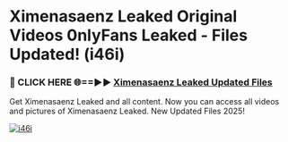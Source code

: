 # Ximenasaenz Leaked Original Videos 0nlyFans Leaked - Files Updated! (i46i)

<h3>🔴 CLICK HERE 🌐==►► <a href="https://tinyurl.com/ehrbuxhb" rel="nofollow">Ximenasaenz Leaked Updated Files</a></h3>

Get Ximenasaenz Leaked and all content. Now you can access all videos and pictures of Ximenasaenz Leaked. New Updated Files 2025!

[![i46i](https://i.imgur.com/lVYEuWS.gif)](https://tinyurl.com/ehrbuxhb)
